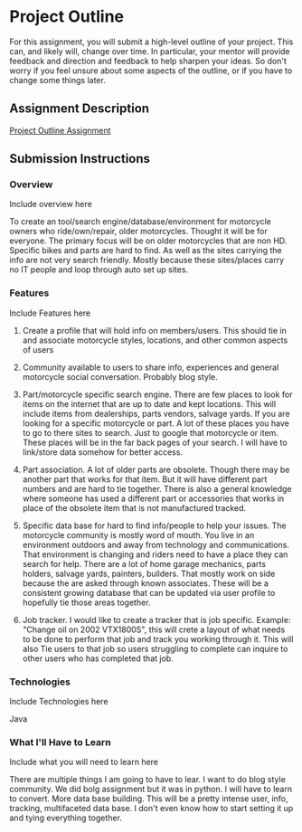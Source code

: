# Project Outline
For this assignment, you will submit a high-level outline of your project. This can, and likely will, change over time. In particular, your mentor will provide feedback and direction and feedback to help sharpen your ideas. So don't worry if you feel unsure about some aspects of the outline, or if you have to change some things later.

## Assignment Description
[Project Outline Assignment](https://education.launchcode.org/liftoff/assignments/project-outline/)

## Submission Instructions

### Overview
Include overview here

To create an tool/search engine/database/environment for motorcycle owners who ride/own/repair, older motorcycles.  Thought it will be for everyone.  The primary focus will be on older motorcycles that are non HD.  Specific bikes and parts are hard to find.  As well as the sites carrying the info are not very search friendly.  Mostly because these sites/places carry no IT people and loop through auto set up sites.


### Features
Include Features here

1. Create a profile that will hold info on members/users. This should tie in and associate motorcycle styles, locations, and other common aspects of users

2. Community available to users to share info, experiences and general motorcycle social conversation. Probably blog style.

3. Part/motorcycle specific search engine.  There are few places to look for items on the internet that are up to date and kept locations.  This will include items from dealerships, parts vendors, salvage yards.  If you are looking for a specific motorcycle or part.  A lot of these places you have to go to there sites to search.  Just to google that motorcycle or item.  These places will be in the far back pages of your search.  I will have to link/store data somehow for better access.

4. Part association.  A lot of older parts are obsolete.  Though there may be another part that works for that item.  But it will have different part numbers and are hard to tie together.  There is also a general knowledge where someone has used a different part or accessories that works in place of the obsolete item that is not manufactured tracked.

5. Specific data base for hard to find info/people to help your issues.  The motorcycle community is mostly word of mouth.  You live in an environment outdoors and away from technology and communications.  That environment is changing and riders need to have a place they can search for help.  There are a lot of home garage mechanics, parts holders, salvage yards, painters, builders.  That mostly work on side because the are asked through known associates.  These will be a consistent growing database that can be updated via user profile to hopefully tie those areas together.

6. Job tracker. I would like to create a tracker that is job specific.  Example: "Change oil on 2002 VTX1800S", this will crete a layout of what needs to be done to perform that job and track you working through it.  This will also Tie users to that job so users struggling to complete can inquire to other users who has completed that job.


### Technologies
Include Technologies here

Java


### What I'll Have to Learn
Include what you will need to learn here


There are multiple things I am going to have to lear.  I want to do blog style community. We did bolg assignment but it was in python.  I will have to learn to convert.  More data base building.  This will be a pretty intense user, info, tracking, multifaceted data base.  I don't even know how to start setting it up and tying everything together.

